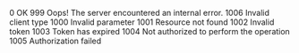0 OK
999 Oops! The server encountered an internal error.
1006 Invalid client type
1000 Invalid parameter
1001 Resource not found
1002 Invalid token
1003 Token has expired
1004 Not authorized to perform the operation
1005 Authorization failed